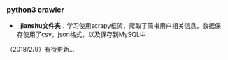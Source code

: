 ### python3 crawler 

-   **jianshu文件夹**：学习使用scrapy框架，爬取了简书用户相关信息，数据保存使用了csv，json格式，以及保存到MySQL中  

（2018/2/9）有待更新...
